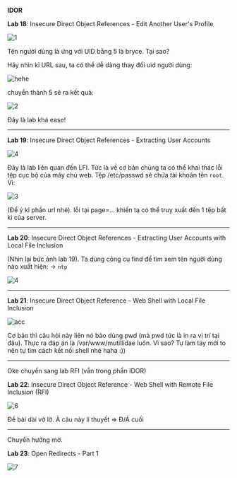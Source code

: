 **IDOR**

**Lab 18**: Insecure Direct Object References - Edit Another User's Profile

![1](https://user-images.githubusercontent.com/68894302/139593980-4cbf4229-6942-4af6-b473-d45bfb6ca54f.png)



Tên người dùng là ứng với UID bằng 5 là bryce. Tại sao?

Hãy nhìn kĩ URL sau, ta có thể dễ dàng thay đổi uid người dùng:

![hehe](https://user-images.githubusercontent.com/68894302/139594449-5fd1cc8c-9de5-4884-a4f5-4cdcf9d92c53.png)

chuyển thành 5 sẽ ra kết quả:

![2](https://user-images.githubusercontent.com/68894302/139594454-64d19df2-a97c-4fc4-8a35-f3724cc225b9.png)

Đây là lab khá ease!



-----

**Lab 19**: Insecure Direct Object References - Extracting User Accounts

![4](https://user-images.githubusercontent.com/68894302/139593991-eeacb250-f9c6-4784-8147-40fb3be1040d.png)

Đây là lab liên quan đến LFI. Tức là về cơ bản  chúng ta có thể khai thác lỗi tệp cục bộ của máy chủ web. Tệp /etc/passwd sẽ chứa tài khoản tên `root`. Vì:

![3](https://user-images.githubusercontent.com/68894302/139594461-100d40a8-067f-4a98-9752-df5e39470d2d.png)

(Để ý kĩ phần url nhé). lỗi tại page=... khiến ta có thể truy xuất đến 1 tệp bất kì của server.





----



**Lab 20**: Insecure Direct Object References - Extracting User Accounts with Local File Inclusion


(Nhìn lại bức ảnh lab 19). Ta dùng công cụ find để tìm xem tên người dùng nào xuất hiện: -> `ntp` 

![4](https://user-images.githubusercontent.com/68894302/139594462-f6d990e8-ca03-4165-aa35-b72aeb8a756d.png)





-----



**Lab 21**: Insecure Direct Object Reference - Web Shell with Local File Inclusion

![acc](https://user-images.githubusercontent.com/68894302/139594464-a9fa34bf-5398-4214-8c9e-a6dac92c17b1.png)

Cơ bản thì câu hỏi này liên nó bảo dùng pwd (mà pwd tức là in ra vị trí tại đâu). Thực ra đáp án là  /var/www/mutillidae luôn. Vì sao? Tự làm tay mới to nên tự tìm cách kết nối shell nhé haha :))



--------

Oke chuyển sang lab RFI (vẫn trong phần IDOR)

**Lab 22**: Insecure Direct Object Reference - Web Shell with Remote File Inclusion (RFI)

![6](https://user-images.githubusercontent.com/68894302/139594465-ba1a1dd9-71e0-4188-b3b1-c2d3f16402b3.png)

Đề bài dài vờ lờ. À câu này lí thuyết => Đ/Á cuối



-----

Chuyển hướng mở.

**Lab 23**: Open Redirects - Part 1

![7](https://user-images.githubusercontent.com/68894302/139594004-f8ee336c-a265-4ed3-9940-6fd83173ad0a.png)
